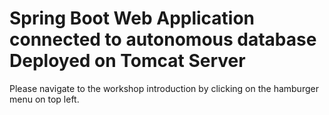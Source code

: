 # Spring Boot Web Application connected to autonomous database Deployed on Tomcat Server

Please navigate to the workshop introduction by clicking on the hamburger menu on top left. 